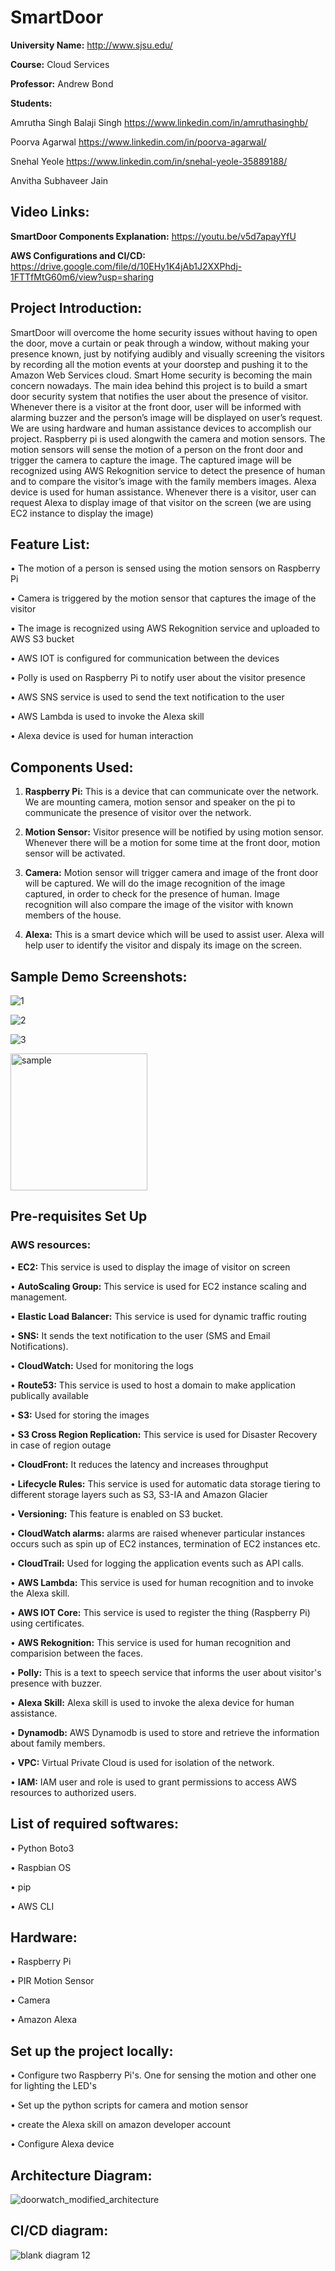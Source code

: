 # SmartDoor


**University Name:** http://www.sjsu.edu/

**Course:** Cloud Services

**Professor:** Andrew Bond

**Students:**

Amrutha Singh Balaji Singh https://www.linkedin.com/in/amruthasinghb/

Poorva Agarwal https://www.linkedin.com/in/poorva-agarwal/

Snehal Yeole https://www.linkedin.com/in/snehal-yeole-35889188/

Anvitha Subhaveer Jain 
<br/>

## Video Links: 

**SmartDoor Components Explanation:** https://youtu.be/v5d7apayYfU


**AWS Configurations and CI/CD:** https://drive.google.com/file/d/10EHy1K4jAb1J2XXPhdj-1FTTfMtG60m6/view?usp=sharing



## Project Introduction:

SmartDoor will overcome the home security issues without having to open the door, move a curtain or peak through a window, without making your presence known, just by notifying audibly and visually screening the visitors by recording all the motion events at your doorstep and pushing it to the Amazon Web Services cloud. 
Smart Home security is becoming the main concern nowadays. The main idea behind this project is to build a smart door security system that notifies the user about the presence of visitor. Whenever there is a visitor at the front door, user will be informed with alarming buzzer and the person’s image will be displayed on user’s request. 
We are using hardware and human assistance devices to accomplish our project. Raspberry pi is used alongwith the camera and motion sensors. The motion sensors will sense the motion of a person on the front door and trigger the camera to capture the image. The captured image will be recognized using AWS Rekognition service to detect the presence of human and to compare the visitor’s image with the family members images. 
Alexa device is used for human assistance. Whenever there is a visitor, user can request Alexa to display image of that visitor on the screen (we are using EC2 instance to display the image)



## Feature List:



•	The motion of a person is sensed using the motion sensors on Raspberry Pi

•	Camera is triggered by the motion sensor that captures the image of the visitor

•	The image is recognized using AWS Rekognition service and uploaded to AWS S3 bucket

•	AWS IOT is configured for communication between the devices

•	Polly is used on Raspberry Pi to notify user about the visitor presence

•	AWS SNS service is used to send the text notification to the user

•	AWS Lambda is used to invoke the Alexa skill

•	Alexa device is used for human interaction 



## Components Used:


1. **Raspberry Pi:** This is a device that can communicate over the network. We are mounting camera, motion sensor and speaker on the pi to communicate the presence of visitor over the network.

2. **Motion Sensor:** Visitor presence will be notified by using motion sensor. Whenever there will be a motion for some time at the front door, motion sensor will be activated.

3. **Camera:** Motion sensor will trigger camera and image of the front door will be captured. We will do the image recognition of the image captured, in order to check for the presence of human. Image recognition will also compare the image of the visitor with known members of the house.

4. **Alexa:** This is a smart device which will be used to assist user. Alexa will help user to identify the visitor and dispaly its image on the screen.


## Sample Demo Screenshots:


![1](https://user-images.githubusercontent.com/42819574/49694543-2232ca00-fb41-11e8-9335-cf2ca73bbfde.png)

![2](https://user-images.githubusercontent.com/42819574/49694548-28c14180-fb41-11e8-8082-907b27ee2ace.png)

![3](https://user-images.githubusercontent.com/42819574/49694553-3a0a4e00-fb41-11e8-84e4-d0bdb1897a38.png)

<img width="219" alt="sample" src="https://user-images.githubusercontent.com/42819574/49701278-3b6a6380-fb9f-11e8-8aac-cba1f05c577b.PNG">


## Pre-requisites Set Up


### AWS resources:


•	**EC2:** This service is used to display the image of visitor on screen

•	**AutoScaling Group:** This service is used for EC2 instance scaling and management. 

•	**Elastic Load Balancer:** This service is used for dynamic traffic routing 

•	**SNS:** It sends the text notification to the user (SMS and Email Notifications).

•	**CloudWatch:** Used for monitoring the logs

•	**Route53:** This service is used to host a domain to make application publically available

•	**S3:** Used for storing the images

•	**S3 Cross Region Replication:** This service is used for Disaster Recovery in case of region outage

•	**CloudFront:** It reduces the latency and increases throughput

•	**Lifecycle Rules:** This service is used for automatic data storage tiering to different storage layers such as S3, S3-IA and Amazon Glacier

•	**Versioning:** This feature is enabled on S3 bucket.

•	**CloudWatch alarms:** alarms are raised whenever particular instances occurs such as spin up of EC2 instances, termination of EC2 instances etc.

•	**CloudTrail:** Used for logging the application events such as API calls.

•	**AWS Lambda:** This service is used for human recognition and to invoke the Alexa skill.

•	**AWS IOT Core:** This service is used to register the thing (Raspberry Pi) using certificates.

•	**AWS Rekognition:** This service is used for human recognition and comparision between the faces.

•	**Polly:** This is a text to speech service that informs the user about visitor's presence with buzzer.

•	**Alexa Skill:** Alexa skill is used to invoke the alexa device for human assistance.

•	**Dynamodb:** AWS Dynamodb is used to store and retrieve the information about family members.

• **VPC:** Virtual Private Cloud is used for isolation of the network.

• **IAM:** IAM user and role is used to grant permissions to access AWS resources to authorized users.


## List of required softwares:


• Python Boto3

• Raspbian OS

• pip

• AWS CLI



## Hardware:


• Raspberry Pi

• PIR Motion Sensor

• Camera

• Amazon Alexa


## Set up the project locally:


• Configure two Raspberry Pi's. One for sensing the motion and other one for lighting the LED's

• Set up the python scripts for camera and motion sensor

• create the Alexa skill on amazon developer account

• Configure Alexa device


## Architecture Diagram:



![doorwatch_modified_architecture](https://user-images.githubusercontent.com/42819574/49758088-ebf56780-fc72-11e8-99dc-07b661b8345a.png)


## CI/CD diagram:

![blank diagram 12](https://user-images.githubusercontent.com/42703827/49704468-5c937a00-fbc8-11e8-8f80-94ff8f75bdd8.png)




